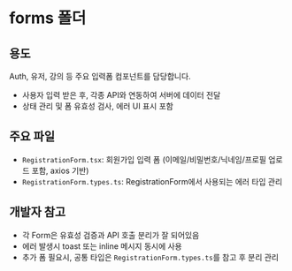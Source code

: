 
# forms 폴더

## 용도
Auth, 유저, 강의 등 주요 입력폼 컴포넌트를 담당합니다.
- 사용자 입력 받은 후, 각종 API와 연동하여 서버에 데이터 전달
- 상태 관리 및 폼 유효성 검사, 에러 UI 표시 포함

## 주요 파일
- `RegistrationForm.tsx`: 회원가입 입력 폼 (이메일/비밀번호/닉네임/프로필 업로드 포함, axios 기반)
- `RegistrationForm.types.ts`: RegistrationForm에서 사용되는 에러 타입 관리

## 개발자 참고
- 각 Form은 유효성 검증과 API 호출 분리가 잘 되어있음
- 에러 발생시 toast 또는 inline 메시지 동시에 사용
- 추가 폼 필요시, 공통 타입은 `RegistrationForm.types.ts`를 참고 후 분리 관리
